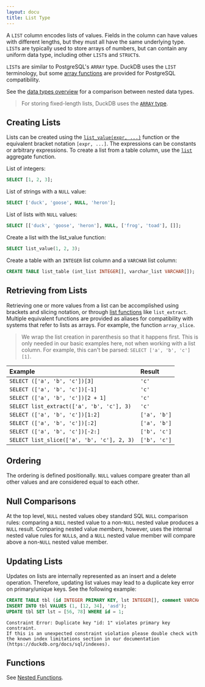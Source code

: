 ```yaml
---
layout: docu
title: List Type
---
```


A `LIST` column encodes lists of values. Fields in the column can have values with different lengths, but they must all have the same underlying type. `LIST`s are typically used to store arrays of numbers, but can contain any uniform data type, including other `LIST`s and `STRUCT`s.

`LIST`s are similar to PostgreSQL's `ARRAY` type. DuckDB uses the `LIST` terminology, but some [array functions](../functions/nested#list-functions) are provided for PostgreSQL compatibility.

See the [data types overview](../../sql/data_types/overview) for a comparison between nested data types.

> For storing fixed-length lists, DuckDB uses the [`ARRAY` type](array).

## Creating Lists

Lists can be created using the [`list_value(expr, ...)`](../functions/nested#list-functions) function or the equivalent bracket notation `[expr, ...]`. The expressions can be constants or arbitrary expressions. To create a list from a table column, use the [`list`](../aggregates#general-aggregate-functions) aggregate function.

List of integers:

```sql
SELECT [1, 2, 3];
```

List of strings with a `NULL` value:

```sql
SELECT ['duck', 'goose', NULL, 'heron'];
```

List of lists with `NULL` values:

```sql
SELECT [['duck', 'goose', 'heron'], NULL, ['frog', 'toad'], []];
```

Create a list with the list_value function:

```sql
SELECT list_value(1, 2, 3);
```

Create a table with an `INTEGER` list column and a `VARCHAR` list column:

```sql
CREATE TABLE list_table (int_list INTEGER[], varchar_list VARCHAR[]);
```

## Retrieving from Lists

Retrieving one or more values from a list can be accomplished using brackets and slicing notation, or through [list functions](../functions/nested#list-functions) like `list_extract`. Multiple equivalent functions are provided as aliases for compatibility with systems that refer to lists as arrays. For example, the function `array_slice`.

> We wrap the list creation in parenthesis so that it happens first.
> This is only needed in our basic examples here, not when working with a list column.
> For example, this can't be parsed: `SELECT ['a', 'b', 'c'][1]`.


| Example                                    | Result       |
|:-------------------------------------------|:-------------|
| `SELECT (['a', 'b', 'c'])[3]`              | `'c'`        |
| `SELECT (['a', 'b', 'c'])[-1]`             | `'c'`        |
| `SELECT (['a', 'b', 'c'])[2 + 1]`          | `'c'`        |
| `SELECT list_extract(['a', 'b', 'c'], 3)`  | `'c'`        |
| `SELECT (['a', 'b', 'c'])[1:2]`            | `['a', 'b']` |
| `SELECT (['a', 'b', 'c'])[:2]`             | `['a', 'b']` |
| `SELECT (['a', 'b', 'c'])[-2:]`            | `['b', 'c']` |
| `SELECT list_slice(['a', 'b', 'c'], 2, 3)` | `['b', 'c']` |

## Ordering

The ordering is defined positionally. `NULL` values compare greater than all other values and are considered equal to each other.

## Null Comparisons

At the top level, `NULL` nested values obey standard SQL `NULL` comparison rules:
comparing a `NULL` nested value to a non-`NULL` nested value produces a `NULL` result.
Comparing nested value _members_, however, uses the internal nested value rules for `NULL`s,
and a `NULL` nested value member will compare above a non-`NULL` nested value member.

## Updating Lists

Updates on lists are internally represented as an insert and a delete operation.
Therefore, updating list values may lead to a duplicate key error on primary/unique keys.
See the following example:

```sql
CREATE TABLE tbl (id INTEGER PRIMARY KEY, lst INTEGER[], comment VARCHAR);
INSERT INTO tbl VALUES (1, [12, 34], 'asd');
UPDATE tbl SET lst = [56, 78] WHERE id = 1;
```

```console
Constraint Error: Duplicate key "id: 1" violates primary key constraint.
If this is an unexpected constraint violation please double check with the known index limitations section in our documentation (https://duckdb.org/docs/sql/indexes).
```

## Functions

See [Nested Functions](../../sql/functions/nested).